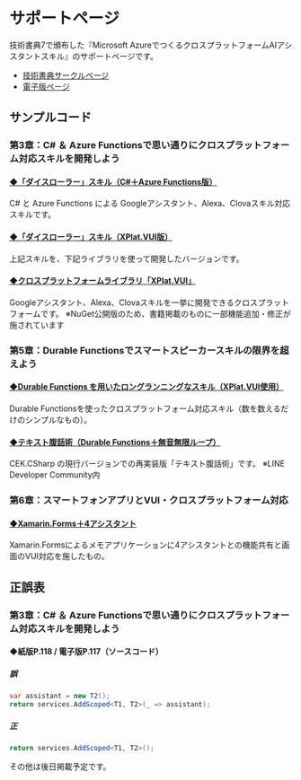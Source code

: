 # サポートページ

技術書典7で頒布した『Microsoft AzureでつくるクロスプラットフォームAIアシスタントスキル』のサポートページです。

- [技術書典サークルページ](https://techbookfest.org/event/tbf07/circle/5069404383477760)
- [電子版ページ](https://himanago.booth.pm/items/1572343)


## サンプルコード

### 第3章：C# ＆ Azure Functionsで思い通りにクロスプラットフォーム対応スキルを開発しよう

#### [◆「ダイスローラー」スキル（C#＋Azure Functions版）](https://github.com/himanago/dice-roller-cross-platform)

C# と Azure Functions による Googleアシスタント、Alexa、Clovaスキル対応スキルです。



#### [◆「ダイスローラー」スキル（XPlat.VUI版）](https://github.com/himanago/dice-roller-cross-platform-with-xplat-vui)

上記スキルを、下記ライブラリを使って開発したバージョンです。


#### [◆クロスプラットフォームライブラリ「XPlat.VUI」](https://github.com/himanago/xplat-vui)

Googleアシスタント、Alexa、Clovaスキルを一挙に開発できるクロスプラットフォームです。
※NuGet公開版のため、書籍掲載のものに一部機能追加・修正が施されています




### 第5章：Durable Functionsでスマートスピーカースキルの限界を超えよう

#### [◆Durable Functions を用いたロングランニングなスキル（XPlat.VUI使用）](https://github.com/himanago/xplat-vui-durable-sample)

Durable Functionsを使ったクロスプラットフォーム対応スキル（数を数えるだけのシンプルなもの）。



#### [◆テキスト腹話術（Durable Functions＋無音無限ループ）](https://github.com/line-developer-community/line-api-handbook/tree/master/chapter05/ClovaVentriloquism)

CEK.CSharp の現行バージョンでの再実装版「テキスト腹話術」です。
※LINE Developer Community内


### 第6章：スマートフォンアプリとVUI・クロスプラットフォーム対応

#### [◆Xamarin.Forms＋4アシスタント](https://github.com/himanago/xamarin-with-vui-sample)

Xamarin.Formsによるメモアプリケーションに4アシスタントとの機能共有と画面のVUI対応を施したもの。


## 正誤表

### 第3章：C# ＆ Azure Functionsで思い通りにクロスプラットフォーム対応スキルを開発しよう

#### ◆紙版P.118 / 電子版P.117（ソースコード）

##### 誤

```cs
var assistant = new T2();
return services.AddScoped<T1, T2>(_ => assistant);
```

##### 正

```cs
return services.AddScoped<T1, T2>();
```

その他は後日掲載予定です。
